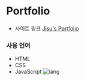 # Portfolio

- 사이트 링크
  [Jisu's Portfolio](https://jzizsuuz.github.io/portfolio/)

### 사용 언어
- HTML
- CSS
- JavaScript
![lang](https://www.google.com/url?sa=i&url=https%3A%2F%2Fjs.devexpress.com%2FOverview%2FWidgets%2F&psig=AOvVaw0_wr8ITbSi59iGnRrEyp39&ust=1600696615589000&source=images&cd=vfe&ved=0CAIQjRxqFwoTCJDl997x9-sCFQAAAAAdAAAAABAD)
